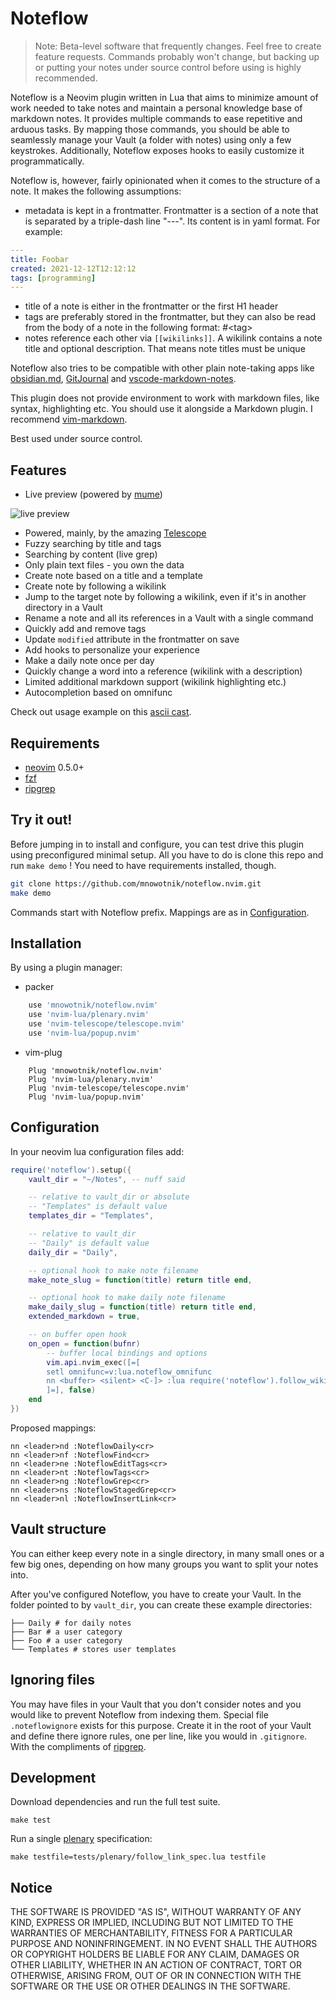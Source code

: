 # Noteflow

> Note: Beta-level software that frequently changes. Feel free to create feature requests.
> Commands probably won't change, but backing up or putting your notes under source control before using is highly recommended.

Noteflow is a Neovim plugin written in Lua that aims to minimize amount of
work needed to take notes and maintain a personal knowledge base of
markdown notes. It provides multiple commands to ease repetitive and arduous
tasks. By mapping those commands, you should be able to seamlessly manage
your Vault (a folder with notes) using only a few keystrokes. Additionally,
Noteflow exposes hooks to easily customize it programmatically.

Noteflow is, however, fairly opinionated when it comes to the structure
of a note. It makes the following assumptions:

- metadata is kept in a frontmatter. Frontmatter is a section of a note
that is separated by a triple-dash line "---". Its content is in yaml format. For example:

```yaml
---
title: Foobar
created: 2021-12-12T12:12:12
tags: [programming]
---
```

- title of a note is either in the frontmatter or the first H1 header
- tags are preferably stored in the frontmatter, but they can also be read from the
body of a note in the following format: #&lt;tag&gt;
- notes reference each other via `[[wikilinks]]`. A wikilink contains a note title and optional description. That means note titles must be unique

Noteflow also tries to be compatible with other plain note-taking apps like
[obsidian.md](https://obsidian.md), [GitJournal](https://gitjournal.io/) and
[vscode-markdown-notes](https://github.com/kortina/vscode-markdown-notes).

This plugin does not provide environment to work with markdown files, like syntax,
highlighting etc. You should use it alongside a Markdown plugin. I recommend
[vim-markdown](https://github.com/plasticboy/vim-markdown).

Best used under source control.

## Features

- Live preview (powered by [mume](https://github.com/shd101wyy/mume))

![live preview](https://user-images.githubusercontent.com/8244123/115910142-01dae000-a45c-11eb-8a4e-18572ff68a03.gif)

- Powered, mainly, by the amazing [Telescope](https://github.com/nvim-telescope/telescope.nvim)
- Fuzzy searching by title and tags
- Searching by content (live grep)
- Only plain text files - you own the data
- Create note based on a title and a template
- Create note by following a wikilink
- Jump to the target note by following a wikilink, even if it's in another directory in a Vault
- Rename a note and all its references in a Vault with a single command
- Quickly add and remove tags
- Update `modified` attribute in the frontmatter on save
- Add hooks to personalize your experience
- Make a daily note once per day
- Quickly change a word into a reference (wikilink with a description)
- Limited additional markdown support (wikilink highlighting etc.)
- Autocompletion based on omnifunc

Check out usage example on this [ascii cast](https://asciinema.org/a/405771).

## Requirements

- [neovim](https://github.com/neovim/neovim/releases) 0.5.0+
- [fzf](https://github.com/junegunn/fzf)
- [ripgrep](https://github.com/BurntSushi/ripgrep)

## Try it out!

Before jumping in to install and configure, you can test drive this plugin
using preconfigured minimal setup. All you have to do is clone this repo and
run `make demo` ! You need to have requirements installed, though.

```bash
git clone https://github.com/mnowotnik/noteflow.nvim.git
make demo
```

Commands start with Noteflow prefix.
Mappings are as in [Configuration](#configuration).

## Installation

By using a plugin manager:

- packer
```lua
    use 'mnowotnik/noteflow.nvim'
    use 'nvim-lua/plenary.nvim'
    use 'nvim-telescope/telescope.nvim'
    use 'nvim-lua/popup.nvim'
```

- vim-plug
```viml
    Plug 'mnowotnik/noteflow.nvim'
    Plug 'nvim-lua/plenary.nvim'
    Plug 'nvim-telescope/telescope.nvim'
    Plug 'nvim-lua/popup.nvim'
```


## Configuration

In your neovim lua configuration files add:

```lua
require('noteflow').setup({
    vault_dir = "~/Notes", -- nuff said

    -- relative to vault_dir or absolute
    -- "Templates" is default value
    templates_dir = "Templates",

    -- relative to vault_dir
    -- "Daily" is default value
    daily_dir = "Daily",

    -- optional hook to make note filename
    make_note_slug = function(title) return title end,

    -- optional hook to make daily note filename
    make_daily_slug = function(title) return title end,
    extended_markdown = true,

    -- on buffer open hook
    on_open = function(bufnr)
        -- buffer local bindings and options
        vim.api.nvim_exec([=[
        setl omnifunc=v:lua.noteflow_omnifunc
        nn <buffer> <silent> <C-]> :lua require('noteflow').follow_wikilink()<cr>
        ]=], false)
    end
})
```

Proposed mappings:

```viml
nn <leader>nd :NoteflowDaily<cr>
nn <leader>nf :NoteflowFind<cr>
nn <leader>ne :NoteflowEditTags<cr>
nn <leader>nt :NoteflowTags<cr>
nn <leader>ng :NoteflowGrep<cr>
nn <leader>ns :NoteflowStagedGrep<cr>
nn <leader>nl :NoteflowInsertLink<cr>
```

## Vault structure

You can either keep every note in a single directory, in many small ones or a
few big ones, depending on how many groups you want to split your notes into.

After you've configured Noteflow, you have to create your Vault.
In the folder pointed to by `vault_dir`, you can create these example directories:

```shell
├── Daily # for daily notes
├── Bar # a user category
├── Foo # a user category
└── Templates # stores user templates
```

## Ignoring files

You may have files in your Vault that you don't consider notes and you would
like to prevent Noteflow from indexing them. Special file `.noteflowignore` exists
for this purpose. Create it in the root of your Vault and define there
ignore rules, one per line, like you would in `.gitignore`. With the compliments of [ripgrep](https://github.com/BurntSushi/ripgrep).

## Development

Download dependencies and run the full test suite.

`make test`

Run a single [plenary](https://github.com/nvim-lua/plenary.nvim) specification:

`make testfile=tests/plenary/follow_link_spec.lua testfile`

## Notice

THE SOFTWARE IS PROVIDED "AS IS", WITHOUT WARRANTY OF ANY KIND, EXPRESS OR
IMPLIED, INCLUDING BUT NOT LIMITED TO THE WARRANTIES OF MERCHANTABILITY,
FITNESS FOR A PARTICULAR PURPOSE AND NONINFRINGEMENT. IN NO EVENT SHALL THE
AUTHORS OR COPYRIGHT HOLDERS BE LIABLE FOR ANY CLAIM, DAMAGES OR OTHER
LIABILITY, WHETHER IN AN ACTION OF CONTRACT, TORT OR OTHERWISE, ARISING FROM,
OUT OF OR IN CONNECTION WITH THE SOFTWARE OR THE USE OR OTHER DEALINGS IN THE
SOFTWARE.
